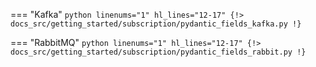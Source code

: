 === "Kafka"
    ```python linenums="1" hl_lines="12-17"
    {!> docs_src/getting_started/subscription/pydantic_fields_kafka.py !}
    ```

=== "RabbitMQ"
    ```python linenums="1" hl_lines="12-17"
    {!> docs_src/getting_started/subscription/pydantic_fields_rabbit.py !}
    ```
